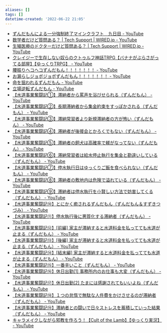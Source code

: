```yaml
---
aliases: []
tags: []
datetime-created: '2022-06-22 21:05'
---
```


- [ずんだもんによる一分強制終了マインクラフト　九日目 - YouTube](https://www.youtube.com/watch?v=eRMKH7KY_b4)
- [数学者だけど質問ある？ | Tech Support | WIRED.jp - YouTube](https://www.youtube.com/watch?v=SIUl9Mx51W4)
- [生殖医療のドクターだけど質問ある？ | Tech Support | WIRED.jp - YouTube](https://www.youtube.com/watch?v=Talx7EYFA_Y)
- [クレイジーで生存しない奴らのクトゥルフ神話TRPG【バナナがぶらさがってる部屋】【ゆっくりTRPG】 - YouTube](https://www.youtube.com/watch?v=nwlr09KStwE&t=809s)
- [腰振りヘコヘコずんだもん！！！！！！！ - YouTube](https://www.youtube.com/watch?v=v6bQ4zd7ujs)
- [お漏らしジョボジョボずんだもん！！！！！！！ - YouTube](https://www.youtube.com/watch?v=whQbk_A6AZc)
- [命を狙われるずんだもん - YouTube](https://www.youtube.com/watch?v=UxeHMfRO0uc)
- [立場逆転ずんだもん - YouTube](https://www.youtube.com/watch?v=w4jtSs9cdj8&t=1s)
- [【水道事業奮闘記①】滞納者から罵声を浴びせられる（ずんだもん） - YouTube](https://www.youtube.com/watch?v=tKN3aeUuBzk)
- [【水道事業奮闘記②】長期滞納者から集金約束をすっぽかされる（ずんだもん） - YouTube](https://www.youtube.com/watch?v=RbFl1_Z0EKA)
- [【水道事業奮闘記③】滞納常習者より新規滞納者の方が怖い（ずんだもん） - YouTube](https://www.youtube.com/watch?v=FqU0wwXWPBQ)
- [【水道事業奮闘記④】滞納者が後援会とかろくでもない（ずんだもん） - YouTube](https://www.youtube.com/watch?v=N8OV9KnIadE)
- [【水道事業奮闘記⑤】滞納者の飼犬は高確率で躾がなってない（ずんだもん） - YouTube](https://www.youtube.com/watch?v=UhtX4vP8YG4)
- [【水道事業奮闘記⑥】滞納常習者は給水停止執行を集金と勘違いしている（ずんだもん） - YouTube](https://www.youtube.com/watch?v=Fvh4g5rbv8g)
- [【水道事業奮闘記⑦】停水執行日はゆっくりご飯を食べられない（ずんだもん） - YouTube](https://www.youtube.com/watch?v=oGOsP3TyvYE)
- [【水道事業奮闘記⑧】滞納者の敷地内は危険で溢れている（ずんだもん） - YouTube](https://www.youtube.com/watch?v=7UipCY66AOY)
- [【水道事業奮闘記⑨】滞納者は停水執行を小賢しい方法で妨害してくる（ずんだもん） - YouTube](https://www.youtube.com/watch?v=6pEI0uh-Gpc)
- [【水道事業奮闘記⑩】とにかく癒されるずんだもん（ずんだもん＆すずきつづみ） - YouTube](https://www.youtube.com/watch?v=DfXKxWbqf8I)
- [【水道事業奮闘記⑪】停水執行後に悪質化する滞納者（ずんだもん） - YouTube](https://www.youtube.com/watch?v=haDWzPwMaNQ)
- [【水道事業奮闘記⑫】[前編] 家主が滞納すると水道料金を払ってても水道が止まる（ずんだもん） - YouTube](https://www.youtube.com/watch?v=WrLoVIbDgCI)
- [【水道事業奮闘記⑬】[後編] 家主が滞納すると水道料金を払ってても水道が止まる（ずんだもん） - YouTube](https://www.youtube.com/watch?v=fR33Q3yUJlc)
- [【水道事業奮闘記⑭】[結末編] 家主が滞納すると水道料金を払ってても水道が止まる（ずんだもん） - YouTube](https://www.youtube.com/watch?v=uO4erhjnbnM)
- [【水道事業奮闘記⑮】一番辛いこと（ずんだもん） - YouTube](https://www.youtube.com/watch?v=Y0f8CTAZQug)
- [【水道事業奮闘記⑯】休日出勤[1] 事務所内のお仕事も大変（ずんだもん） - YouTube](https://www.youtube.com/watch?v=DMI_lmQCKlw)
- [【水道事業奮闘記⑰】休日出勤[2] たまには感謝されてもいいよね（ずんだもん） - YouTube](https://www.youtube.com/watch?v=OJOIOIveG9w)
- [【水道事業奮闘記⑱】１つの怠惰で無駄な人件費をかけさせるのが滞納者（ずんだもん） - YouTube](https://www.youtube.com/watch?v=2PJB5GoKnJw)
- [【水道事業奮闘記⑲】滞納者との闘いで日々ストレスを蓄積していった結果（ずんだもん） - YouTube](https://www.youtube.com/watch?v=ObxwfcZXUL0)
- [キャラメイクしながら邪教を作ろう！【Cult of the Lamb】【ゆっくり実況】 - YouTube](https://www.youtube.com/watch?v=w9Fbid4JJZc)